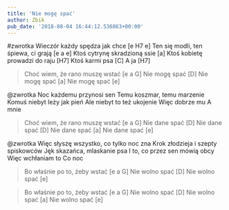 ```yaml
---
title: 'Nie mogę spać'
author: Zbik
pub_date: '2018-08-04 16:44:12.536863+00:00'
---
```


#zwrotka
Wieczór każdy spędza jak chce [e H7 e]
Ten się modli, ten śpiewa, ci grają [e a e]
Ktoś cytrynę skradzioną ssie [a]
Ktoś kobietę prowadzi do raju [H7]
Ktoś karmi psa [C]
A ja [H7]

>Choć wiem, że rano muszę wstać [e a G]
>Nie mogę spać [D]
>Nie mogę spać [a]
>Nie mogę spać [e]

@zwrotka
Noc każdemu przynosi sen
Temu koszmar, temu marzenie
Komuś niebyt leży jak pień
Ale niebyt to też ukojenie
Więc dobrze mu
A mnie

>Choć wiem, że rano muszę wstać [e a G]
>Nie dane spać [D]
>Nie dane spać [D]
>Nie dane spać [a]
>Nie dane spać [e]

@zwrotka
Więc słyszę wszystko, co tylko noc zna
Krok złodzieja i szepty spiskowców
Jęk skazańca, mlaskanie psa
I to, co przez sen mówią obcy
Więc wchłaniam to
Co noc

>Bo właśnie po to, żeby wstać [e a G]
>Nie wolno spać [D]
>Nie wolno spać [e]

>Bo właśnie po to, żeby wstać [e a G]
>Nie wolno spać [D]
>Nie wolno spać [a]
>Nie wolno spać [e]